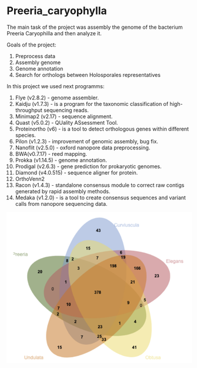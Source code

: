 # Preeria_caryophylla

The main task of the project was assembly the genome of the bacterium Preeria Caryophilla and then analyze it.

Goals of the project:

1. Preprocess data
2. Assembly genome
3. Genome annotation 
4. Search for orthologs between Holosporales representatives

In this project we used next programms:
1. Flye (v2.8.2) - genome assembler.
2. Kaidju (v1.7.3) - is a program for the taxonomic classification of high-throughput sequencing reads.
3. Minimap2 (v2.17) - sequence alignment.
4. Quast (v5.0.2) - QUality ASsessment Tool.
5. Proteinortho (v6) - is a tool to detect orthologous genes within different species.
6. Pilon (v1.2.3) - improvement of genomic assembly, bug fix.
7. Nanoflit (v2.5.0) - oxford nanopore data preprocessing.
8. BWA(v0.7.17) - reed mapping.
9. Prokka (v1.14.5) - genome annotation.
10. Prodigal (v2.6.3) - gene prediction for prokaryotic genomes.
11. Diamond (v4.0.515) - sequence aligner for protein.
12. OrthoVenn2
13. Racon (v1.4.3) - standalone consensus module to correct raw contigs generated by rapid assembly methods.
14. Medaka (v1.2.0) - is a tool to create consensus sequences and variant calls from nanopore sequencing data.


![alt text](https://github.com/DaniilPanshin/Preeria_caryophylla-/blob/main/ortho.png)
